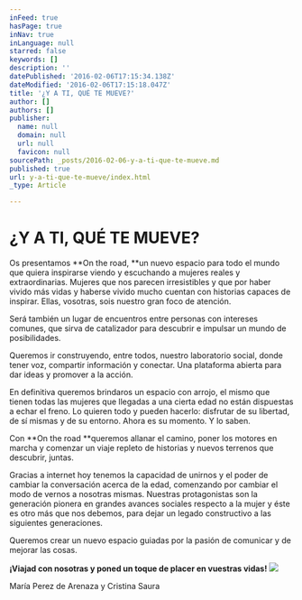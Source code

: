 ```yaml
---
inFeed: true
hasPage: true
inNav: true
inLanguage: null
starred: false
keywords: []
description: ''
datePublished: '2016-02-06T17:15:34.138Z'
dateModified: '2016-02-06T17:15:18.047Z'
title: '¿Y A TI, QUÉ TE MUEVE?'
author: []
authors: []
publisher:
  name: null
  domain: null
  url: null
  favicon: null
sourcePath: _posts/2016-02-06-y-a-ti-que-te-mueve.md
published: true
url: y-a-ti-que-te-mueve/index.html
_type: Article

---
```

# ¿Y A TI, QUÉ TE MUEVE?

Os presentamos **On the road, **un nuevo espacio para todo el mundo que quiera inspirarse viendo y escuchando a mujeres reales y extraordinarias. Mujeres que nos parecen irresistibles y que por haber vivido más vidas y haberse vivido mucho cuentan con historias capaces de inspirar. Ellas, vosotras, sois nuestro gran foco de atención.

Será también un lugar de encuentros entre personas con intereses comunes, que sirva de catalizador para descubrir e impulsar un mundo de posibilidades.

Queremos ir construyendo, entre todos, nuestro laboratorio social, donde tener voz, compartir información y conectar. Una plataforma abierta para dar ideas y promover a la acción. 

En definitiva queremos brindaros un espacio con arrojo, el mismo que tienen todas las mujeres que llegadas a una cierta edad no están dispuestas a echar el freno. Lo quieren todo y pueden hacerlo: disfrutar de su libertad, de sí mismas y de su entorno. Ahora es su momento. Y lo saben.

Con **On the road **queremos allanar el camino, poner los motores en marcha y comenzar un viaje repleto de historias y nuevos terrenos que descubrir, juntas.

Gracias a internet hoy tenemos la capacidad de unirnos y el poder de cambiar la conversación acerca de la edad, comenzando por cambiar el modo de vernos a nosotras mismas. Nuestras protagonistas son la generación pionera en grandes avances sociales respecto a la mujer y éste es otro más que nos debemos, para dejar un legado constructivo a las siguientes generaciones.

Queremos crear un nuevo espacio guiadas por la pasión de comunicar y de mejorar las cosas.

**¡Viajad con nosotras y poned un toque de placer en vuestras vidas!**
![](https://the-grid-user-content.s3-us-west-2.amazonaws.com/4476fe8c-5db1-45b1-b55a-45af6a0fd3b8.JPG)

María Perez de Arenaza y Cristina Saura